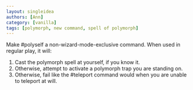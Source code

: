 ```yaml
---
layout: singleidea
authors: [Ann]
category: [vanilla]
tags: [polymorph, new command, spell of polymorph]
---
```

Make #polyself a non-wizard-mode-exclusive command. When used in regular play,
it will:

1. Cast the polymorph spell at yourself, if you know it.
2. Otherwise, attempt to activate a polymorph trap you are standing on.
3. Otherwise, fail like the #teleport command would when you are unable to teleport at will.
